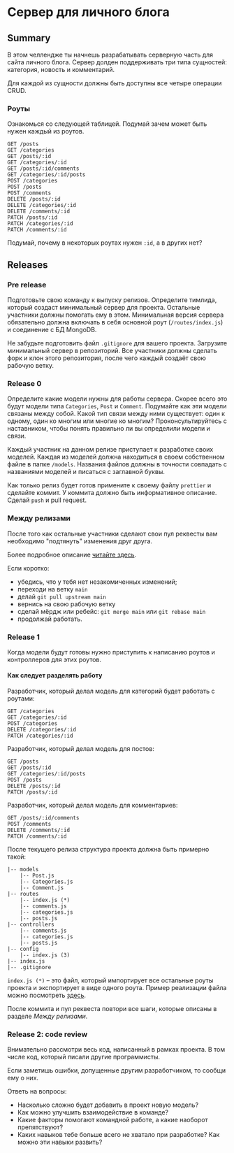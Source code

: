 # Сервер для личного блога

## Summary 

В этом челлендже ты начнешь разрабатывать серверную часть для сайта личного блога. Сервер долден поддерживать три типа сущностей: категория, новость и комментарий.

Для каждой из сущности должны быть доступны все четыре операции CRUD.

### Роуты

Ознакомься со следующей таблицей. Подумай зачем может быть нужен каждый из роутов.

```
GET /posts 
GET /categories 
GET /posts/:id 
GET /categories/:id 
GET /posts/:id/comments 
GET /categories/:id/posts 
POST /categories 
POST /posts 
POST /comments 
DELETE /posts/:id 
DELETE /categories/:id 
DELETE /comments/:id 
PATCH /posts/:id 
PATCH /categories/:id 
PATCH /comments/:id 
```

Подумай, почему в некоторых роутах нужен `:id`, а в других нет?

## Releases 

### Pre release

Подготовьте свою команду к выпуску релизов. Определите тимлида, который создаст минимальный сервер для проекта. Остальные участники должны помогать ему в этом. Минимальная версия сервера обязательно должна включать в себя основной роут (`/routes/index.js`) и соединение с БД MongoDB.

Не забудьте подготовить файл `.gitignore` для вашего проекта.  Загрузите минимальный сервер в репозиторий. Все участники должны сделать форк и клон этого репозитория, после чего каждый создаёт свою рабочую ветку. 

### Release 0

Определите какие модели нужны для работы сервера. Скорее всего это будут модели типа `Categories`, `Post` и `Comment`. Подумайте как эти модели связаны между собой. Какой тип связи между ними существует: один к одному, один ко многим или многие ко многим? Проконсультируйтесь с наставником, чтобы понять правильно ли вы определили модели и связи.

Каждый участник на данном релизе приступает к разработке своих моделей. Каждая из моделей должна находиться в своем собственном файле в папке `/models`. Названия файлов должны в точности совпадать с названиями моделей и писаться с заглавной буквы.

Как только релиз будет готов примените к своему файлу `prettier` и сделайте коммит. У коммита должно быть информативное описание. Сделай `push` и pull request.

### Между релизами

После того как остальные участники сделают свои пул реквесты вам необходимо "подтянуть" изменения друг друга.

Более подробное описание [читайте здесь](https://github.com/intocode/group-projects-workflow/blob/main/resources/git-workflow.md).

Если коротко:
- убедись, что у тебя нет незакомиченных изменений;
- переходи на ветку `main`
- делай `git pull upstream main`
- вернись на свою рабочую ветку
- сделай мёрдж или ребейс: `git merge main` или `git rebase main`
- продолжай работать.

### Release 1 

Когда модели будут готовы нужно приступить к написанию роутов и контроллеров для этих роутов.

#### Как следует разделять работу

Разработчик, который делал модель для категорий будет работать с роутами:

```
GET /categories 
GET /categories/:id 
POST /categories 
DELETE /categories/:id 
PATCH /categories/:id 
```

Разработчик, который делал модель для постов:

```
GET /posts 
GET /posts/:id 
GET /categories/:id/posts 
POST /posts 
DELETE /posts/:id 
PATCH /posts/:id 
```

Разработчик, который делал модель для комментариев:

```
GET /posts/:id/comments 
POST /comments 
DELETE /comments/:id 
PATCH /comments/:id 
```

После текущего релиза структура проекта должна быть примерно такой:

```
|-- models
    |-- Post.js
    |-- Categories.js
    |-- Comment.js
|-- routes
    |-- index.js (*)
    |-- comments.js 
    |-- categories.js
    |-- posts.js
|-- controllers
    |-- comments.js
    |-- categories.js
    |-- posts.js
|-- config
    |-- index.js (3)
|-- index.js
|-- .gitignore
```

`index.js (*)` – это файл, который импортирует все остальные роуты проекта и экспортирует в виде одного роута. Пример реализации файла можно посмотреть [здесь](https://github.com/kuduzow/fake-chat-api/blob/master/routes/index.js).  

После коммита и пул реквеста повтори все шаги, которые описаны в разделе _Между релизами_.

### Release 2: code review

Внимательно рассмотри весь код, написанный в рамках проекта. В том числе код, который писали другие программисты.

Если заметишь ошибки, допущенные другим разработчиком, то сообщи ему о них.

Ответь на вопросы:

- Насколько сложно будет добавить в проект новую модель?
- Как можно улучшить взаимодействие в команде? 
- Какие факторы помогают командной работе, а какие наоборот препятствуют?
- Каких навыков тебе больше всего не хватало при разработке? Как можно эти навыки развить?
